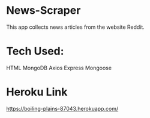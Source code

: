 # News-Scraper
This app collects news articles from the website Reddit.

# Tech Used:
HTML
MongoDB
Axios
Express
Mongoose

# Heroku Link

https://boiling-plains-87043.herokuapp.com/
